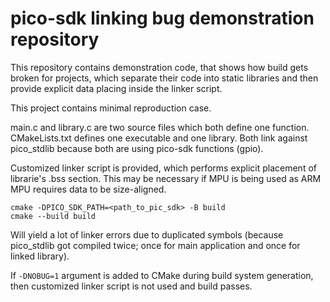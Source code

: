 pico-sdk linking bug demonstration repository
=============================================

This repository contains demonstration code, that shows how 
build gets broken for projects, which separate their code into
static libraries and then provide explicit data placing inside
the linker script.

This project contains minimal reproduction case.

main.c and library.c are two source files which both define one function.
CMakeLists.txt defines one executable and one library. Both link against
pico_stdlib because both are using pico-sdk functions (gpio).

Customized linker script is provided, which performs explicit placement of
librarie's .bss section. This may be necessary if MPU is being used as ARM
MPU requires data to be size-aligned.

~~~~~~~~~~~~
cmake -DPICO_SDK_PATH=<path_to_pic_sdk> -B build
cmake --build build
~~~~~~~~~~~~

Will yield a lot of linker errors due to duplicated symbols (because pico_stdlib
got compiled twice; once for main application and once for linked library).

If `-DNOBUG=1` argument is added to CMake during build system generation, then
customized linker script is not used and build passes.

